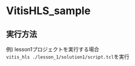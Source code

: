 # VitisHLS_sample

## 実行方法
例) lesson1プロジェクトを実行する場合\
```vitis_hls ./lesson_1/solution1/script.tcl```を実行